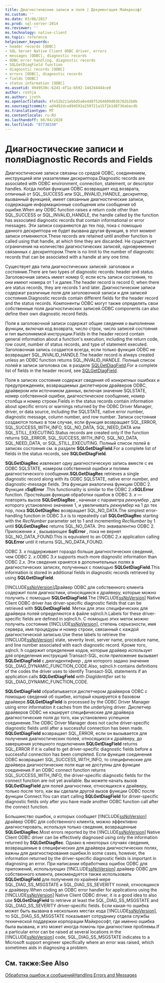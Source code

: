 ```yaml
---
title: Диагностические записи и поля | Документация Майкрософт
ms.custom: ''
ms.date: 03/06/2017
ms.prod: sql-server-2014
ms.reviewer: ''
ms.technology: native-client
ms.topic: reference
helpviewer_keywords:
- header records [ODBC]
- SQL Server Native Client ODBC driver, errors
- messages [ODBC], diagnostic records
- ODBC error handling, diagnostic records
- SQLGetDiagField function
- diagnostic records [ODBC]
- errors [ODBC], diagnostic records
- fields [ODBC]
- status information [ODBC]
ms.assetid: 4949530c-62d1-4f1a-b592-144244444ce0
author: rothja
ms.author: jroth
ms.openlocfilehash: 4fe52b211eb6d5a0e4d875264609d036702b2b0b
ms.sourcegitcommit: ad4d92dce894592a259721a1571b1d8736abacdb
ms.translationtype: MT
ms.contentlocale: ru-RU
ms.lasthandoff: 08/04/2020
ms.locfileid: "87738330"
---
```

# <a name="diagnostic-records-and-fields"></a><span data-ttu-id="a4d75-102">Диагностические записи и поля</span><span class="sxs-lookup"><span data-stu-id="a4d75-102">Diagnostic Records and Fields</span></span>
  <span data-ttu-id="a4d75-103">Диагностические записи связаны со средой ODBC, соединением, инструкцией или указателями дескриптора.</span><span class="sxs-lookup"><span data-stu-id="a4d75-103">Diagnostic records are associated with ODBC environment, connection, statement, or descriptor handles.</span></span> <span data-ttu-id="a4d75-104">Когда любая функция ODBC возвращает код возврата, отличный от SQL_SUCCESS или SQL_INVALID_HANDLE, дескриптор, вызванный функцией, имеет связанные диагностические записи, содержащие информационные сообщения или сообщения об ошибке.</span><span class="sxs-lookup"><span data-stu-id="a4d75-104">When any ODBC function raises a return code other than SQL_SUCCESS or SQL_INVALID_HANDLE, the handle called by the function has associated diagnostic records that contain informational or error messages.</span></span> <span data-ttu-id="a4d75-105">Эти записи сохраняются до тех пор, пока с помощью данного дескриптора не будет вызвана другая функция, в этот момент записи отменяются.</span><span class="sxs-lookup"><span data-stu-id="a4d75-105">These records are retained until another function is called using that handle, at which time they are discarded.</span></span> <span data-ttu-id="a4d75-106">Не существует ограничения на количество диагностических записей, одновременно связанных с дескриптором.</span><span class="sxs-lookup"><span data-stu-id="a4d75-106">There is no limit to the number of diagnostic records that can be associated with a handle at any one time.</span></span>  
  
 <span data-ttu-id="a4d75-107">Существует два типа диагностических записей: заголовок и состояние.</span><span class="sxs-lookup"><span data-stu-id="a4d75-107">There are two types of diagnostic records: header and status.</span></span> <span data-ttu-id="a4d75-108">Заголовочная запись имеет номер 0; если есть записи состояния, то они имеют номера от 1 и далее.</span><span class="sxs-lookup"><span data-stu-id="a4d75-108">The header record is record 0; when there are status records, they are records 1 and later.</span></span> <span data-ttu-id="a4d75-109">Диагностические записи содержат различные поля для заголовочной записи и для записей состояния.</span><span class="sxs-lookup"><span data-stu-id="a4d75-109">Diagnostic records contain different fields for the header record and the status records.</span></span> <span data-ttu-id="a4d75-110">Компоненты ODBC могут также определять свои собственные поля диагностических записей.</span><span class="sxs-lookup"><span data-stu-id="a4d75-110">ODBC components can also define their own diagnostic record fields.</span></span>  
  
 <span data-ttu-id="a4d75-111">Поля в заголовочной записи содержат общие сведения о выполнении функции, включая код возврата, число строк, число записей состояния и тип выполняемой инструкции.</span><span class="sxs-lookup"><span data-stu-id="a4d75-111">Fields in the header record contain general information about a function's execution, including the return code, row count, number of status records, and type of statement executed.</span></span> <span data-ttu-id="a4d75-112">Заголовочная запись создается всегда, если только функция ODBC не возвращает SQL_INVALID_HANDLE.</span><span class="sxs-lookup"><span data-stu-id="a4d75-112">The header record is always created unless an ODBC function returns SQL_INVALID_HANDLE.</span></span> <span data-ttu-id="a4d75-113">Полный список полей в записи заголовка см. в разделе [SQLGetDiagField](../native-client-odbc-api/sqlgetdiagfield.md).</span><span class="sxs-lookup"><span data-stu-id="a4d75-113">For a complete list of fields in the header record, see [SQLGetDiagField](../native-client-odbc-api/sqlgetdiagfield.md).</span></span>  
  
 <span data-ttu-id="a4d75-114">Поля в записях состояния содержат сведения об конкретных ошибках и предупреждениях, возвращаемых диспетчером драйверов ODBC, драйвером или источником данных, включая значение SQLSTATE, номер собственной ошибки, диагностическое сообщение, номер столбца и номер строки.</span><span class="sxs-lookup"><span data-stu-id="a4d75-114">Fields in the status records contain information about specific errors or warnings returned by the ODBC Driver Manager, driver, or data source, including the SQLSTATE, native error number, diagnostic message, column number, and row number.</span></span> <span data-ttu-id="a4d75-115">Записи состояния создаются только в том случае, если функция возвращает SQL_ERROR, SQL_SUCCESS_WITH_INFO, SQL_NO_DATA, SQL_NEED_DATA или SQL_STILL_EXECUTING.</span><span class="sxs-lookup"><span data-stu-id="a4d75-115">Status records are created only if the function returns SQL_ERROR, SQL_SUCCESS_WITH_INFO, SQL_NO_DATA, SQL_NEED_DATA, or SQL_STILL_EXECUTING.</span></span> <span data-ttu-id="a4d75-116">Полный список полей в записях состояния см. в разделе **SQLGetDiagField**.</span><span class="sxs-lookup"><span data-stu-id="a4d75-116">For a complete list of fields in the status records, see **SQLGetDiagField**.</span></span>  
  
 <span data-ttu-id="a4d75-117">**SQLGetDiagRec** извлекает одну диагностическую запись вместе с ее ODBC SQLSTATE, номером собственной ошибки и полями диагностического сообщения.</span><span class="sxs-lookup"><span data-stu-id="a4d75-117">**SQLGetDiagRec** retrieves a single diagnostic record along with its ODBC SQLSTATE, native error number, and diagnostic-message fields.</span></span> <span data-ttu-id="a4d75-118">Эта функция аналогична функции ODBC 2. Функция _x_**SqlError** .</span><span class="sxs-lookup"><span data-stu-id="a4d75-118">This functionality is similar to the ODBC 2._x_**SQLError** function.</span></span> <span data-ttu-id="a4d75-119">Простейшая функция обработки ошибок в ODBC 3. *x* — повторять вызов **SQLGetDiagRec** , начиная с параметра *рекнумбер* , для которого установлено значение 1, и увеличивать *рекнумбер* на 1 до тех пор, пока **SQLGetDiagRec** возвращает SQL_NO_DATA.</span><span class="sxs-lookup"><span data-stu-id="a4d75-119">The simplest error-handling function in ODBC 3.*x* is to repeatedly call **SQLGetDiagRec** starting with the *RecNumber* parameter set to 1 and incrementing *RecNumber* by 1 until **SQLGetDiagRec** returns SQL_NO_DATA.</span></span> <span data-ttu-id="a4d75-120">Это эквивалентно ODBC 2. Приложение *x* , вызывающее **SqlError** , пока не вернет SQL_NO_DATA_FOUND.</span><span class="sxs-lookup"><span data-stu-id="a4d75-120">This is equivalent to an ODBC 2.*x* application calling **SQLError** until it returns SQL_NO_DATA_FOUND.</span></span>  
  
 <span data-ttu-id="a4d75-121">ODBC 3. *x* поддерживает гораздо больше диагностических сведений, чем ODBC 2. *x*.</span><span class="sxs-lookup"><span data-stu-id="a4d75-121">ODBC 3.*x* supports much more diagnostic information than ODBC 2.*x*.</span></span> <span data-ttu-id="a4d75-122">Эти сведения хранятся в дополнительных полях в диагностических записях, полученных с помощью **SQLGetDiagField**.</span><span class="sxs-lookup"><span data-stu-id="a4d75-122">This information is stored in additional fields in diagnostic records retrieved by using **SQLGetDiagField**.</span></span>  
  
 <span data-ttu-id="a4d75-123">[!INCLUDE[ssNoVersion](../../includes/ssnoversion-md.md)]Драйвер ODBC для собственного клиента содержит поля диагностики, относящиеся к драйверу, которые можно получить с помощью **SQLGetDiagField**.</span><span class="sxs-lookup"><span data-stu-id="a4d75-123">The [!INCLUDE[ssNoVersion](../../includes/ssnoversion-md.md)] Native Client ODBC driver has driver-specific diagnostic fields that can be retrieved with **SQLGetDiagField**.</span></span> <span data-ttu-id="a4d75-124">Метки для этих специфических для драйвера полей определяются в файле sqlncli.h.</span><span class="sxs-lookup"><span data-stu-id="a4d75-124">Labels for these driver-specific fields are defined in sqlncli.h.</span></span> <span data-ttu-id="a4d75-125">С помощью этих меток можно получить состояние [!INCLUDE[ssNoVersion](../../includes/ssnoversion-md.md)], степень серьезности, имя сервера, имя процедуры и номер строки, связанный с каждой диагностической записью.</span><span class="sxs-lookup"><span data-stu-id="a4d75-125">Use these labels to retrieve the [!INCLUDE[ssNoVersion](../../includes/ssnoversion-md.md)] state, severity level, server name, procedure name, and line number associated with each diagnostic record.</span></span> <span data-ttu-id="a4d75-126">Кроме того, sqlncli. h содержит определения кодов, которые драйвер использует для определения инструкций Transact-SQL, если приложение вызывает **SQLGetDiagField** с *диагидентифиер* , для которого задано значение SQL_DIAG_DYNAMIC_FUNCTION_CODE.</span><span class="sxs-lookup"><span data-stu-id="a4d75-126">Also, sqlncli.h contains definitions of the codes the driver uses to identify Transact-SQL statements if an application calls **SQLGetDiagField** with *DiagIdentifier* set to SQL_DIAG_DYNAMIC_FUNCTION_CODE.</span></span>  
  
 <span data-ttu-id="a4d75-127">**SQLGetDiagField** обрабатывается диспетчером драйверов ODBC с помощью сведений об ошибке, который кэшируется в базовом драйвере.</span><span class="sxs-lookup"><span data-stu-id="a4d75-127">**SQLGetDiagField** is processed by the ODBC Driver Manager using error information it caches from the underlying driver.</span></span> <span data-ttu-id="a4d75-128">Диспетчер драйверов ODBC не кэширует специфические для драйвера диагностические поля до того, как установлено успешное соединение.</span><span class="sxs-lookup"><span data-stu-id="a4d75-128">The ODBC Driver Manager does not cache driver-specific diagnostic fields until after a successful connection has been made.</span></span> <span data-ttu-id="a4d75-129">**SQLGetDiagField** возвращает SQL_ERROR, если он вызывается для получения диагностических полей, относящихся к драйверу, до завершения успешного подключения.</span><span class="sxs-lookup"><span data-stu-id="a4d75-129">**SQLGetDiagField** returns SQL_ERROR if it is called to get driver-specific diagnostic fields before a successful connection has been completed.</span></span> <span data-ttu-id="a4d75-130">Если функция соединения ODBC возвращает SQL_SUCCESS_WITH_INFO, то специфические для драйвера диагностические поля еще не доступны для функции соединения.</span><span class="sxs-lookup"><span data-stu-id="a4d75-130">If an ODBC connect function returns SQL_SUCCESS_WITH_INFO, the driver-specific diagnostic fields for the connect function are not yet available.</span></span> <span data-ttu-id="a4d75-131">Вы можете начать вызов **SQLGetDiagField** для полей диагностики, относящихся к драйверу, только после того, как вы сделали другой вызов функции ODBC после функции Connect.</span><span class="sxs-lookup"><span data-stu-id="a4d75-131">You can start calling **SQLGetDiagField** for driver-specific diagnostic fields only after you have made another ODBC function call after the connect function.</span></span>  
  
 <span data-ttu-id="a4d75-132">Большинство ошибок, о которых сообщает [!INCLUDE[ssNoVersion](../../includes/ssnoversion-md.md)] драйвер ODBC для собственного клиента, можно эффективно диагностировать, используя только сведения, возвращенные **SQLGetDiagRec**.</span><span class="sxs-lookup"><span data-stu-id="a4d75-132">Most errors reported by the [!INCLUDE[ssNoVersion](../../includes/ssnoversion-md.md)] Native Client ODBC driver can be effectively diagnosed using only the information returned by **SQLGetDiagRec**.</span></span> <span data-ttu-id="a4d75-133">Однако в некоторых случаях сведения, возвращаемые в специфических для драйвера диагностических полях, важны для диагностирования ошибки.</span><span class="sxs-lookup"><span data-stu-id="a4d75-133">In some cases, however, the information returned by the driver-specific diagnostic fields is important in diagnosing an error.</span></span> <span data-ttu-id="a4d75-134">При написании обработчика ошибок ODBC для приложений, использующих [!INCLUDE[ssNoVersion](../../includes/ssnoversion-md.md)] драйвер ODBC для собственного клиента, рекомендуется также использовать **SQLGetDiagField** для получения по крайней мере SQL_DIAG_SS_MSGSTATE и SQL_DIAG_SS_SEVERITY полей, относящихся к драйверу.</span><span class="sxs-lookup"><span data-stu-id="a4d75-134">When coding an ODBC error handler for applications using the [!INCLUDE[ssNoVersion](../../includes/ssnoversion-md.md)] Native Client ODBC driver, it is a good idea to also use **SQLGetDiagField** to retrieve at least the SQL_DIAG_SS_MSGSTATE and SQL_DIAG_SS_SEVERITY driver-specific fields.</span></span> <span data-ttu-id="a4d75-135">Если какая-то ошибка может быть вызвана в нескольких местах кода [!INCLUDE[ssNoVersion](../../includes/ssnoversion-md.md)], то SQL_DIAG_SS_MSGSTATE показывает сотруднику отдела службы технической поддержки корпорации Майкрософт, где именно ошибка была вызвана, и это может иногда помочь при диагностике проблемы.</span><span class="sxs-lookup"><span data-stu-id="a4d75-135">If a particular error can be raised at several locations in the [!INCLUDE[ssNoVersion](../../includes/ssnoversion-md.md)] code, SQL_DIAG_SS_MSGSTATE indicates to a Microsoft support engineer specifically where an error was raised, which sometimes aids in diagnosing a problem.</span></span>  
  
## <a name="see-also"></a><span data-ttu-id="a4d75-136">См. также:</span><span class="sxs-lookup"><span data-stu-id="a4d75-136">See Also</span></span>  
 [<span data-ttu-id="a4d75-137">Обработка ошибок и сообщений</span><span class="sxs-lookup"><span data-stu-id="a4d75-137">Handling Errors and Messages</span></span>](handling-errors-and-messages.md)  
  
  
